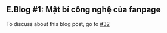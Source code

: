 ## E.Blog #1: Mật bí công nghệ của fanpage 

To discuss about this blog post, go to [#32](https://github.com/ngxson/blog-comments/issues/32)

<!-- {"issue":32} -->